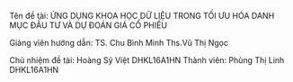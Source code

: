 Tên đề tài: ỨNG DỤNG KHOA HỌC DỮ LIỆU TRONG TỐI ƯU HÓA DANH MỤC ĐẦU TƯ VÀ DỰ ĐOÁN GIÁ CỔ PHIẾU

Giảng viên hướng dẫn:	TS. Chu Bình Minh
Ths.Vũ Thị Ngọc	

Chủ nhiệm đề tài:	Hoàng Sỹ Việt	DHKL16A1HN
Thành viên:	Phùng Thị Linh	DHKL16A1HN
